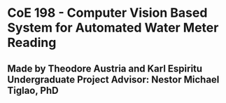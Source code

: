 # CoE 198 - Computer Vision Based System for Automated Water Meter Reading
Made by Theodore Austria and Karl Espiritu  
Undergraduate Project Advisor: Nestor Michael Tiglao, PhD
-------------------------------------------------------------------------------------------------------------


